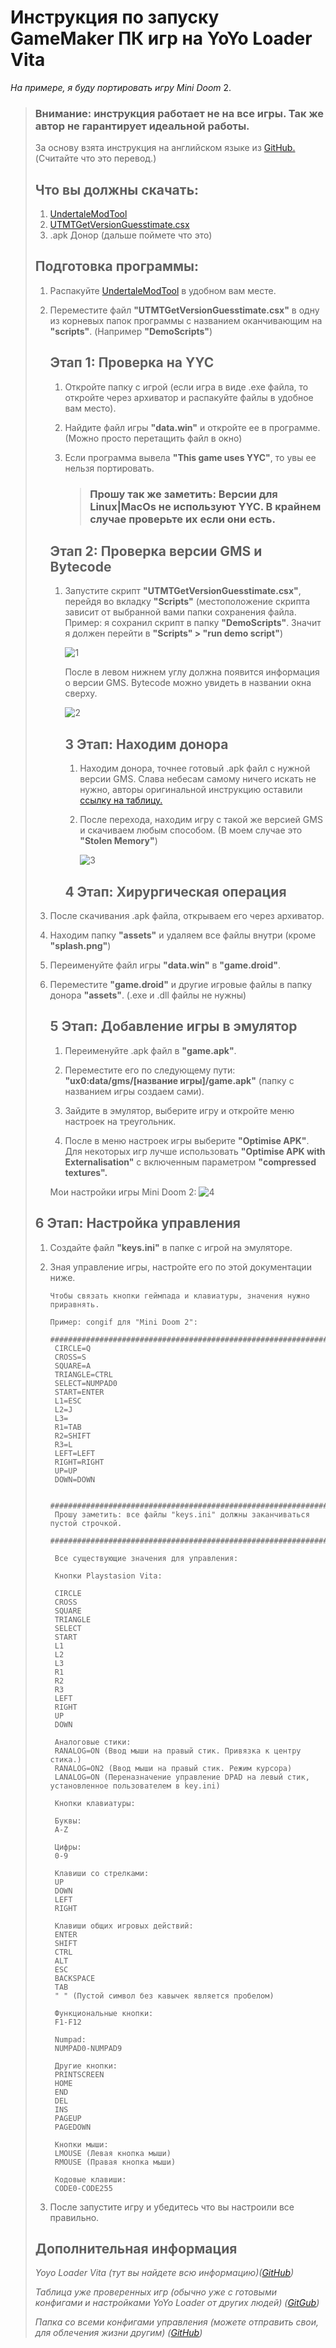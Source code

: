# Инструкция  по запуску GameMaker ПК игр на YoYo Loader  Vita

*На примере, я буду портировать игру Mini Doom* 2.

> ### **Внимание:** инструкция работает не на все игры. Так же автор не гарантирует идеальной работы. 
>
> За основу взята инструкция на английском языке из [GitHub.](https://gist.github.com/CatoTheYounger97/fa47e7eef92f772e4004d4dac22f9bdb) (Считайте что это перевод.)
>
> ## Что вы должны скачать:
>
> 1) [UndertaleModTool](https://github.com/krzys-h/UndertaleModTool)
> 2) [UTMTGetVersionGuesstimate.csx](https://gist.github.com/JohnnyonFlame/fdd79303423392c5911cf44eed9e17cb)
> 3) .apk Донор (дальше поймете что это)
>
> ## Подготовка программы:
>
> 1) Распакуйте  [UndertaleModTool](https://github.com/krzys-h/UndertaleModTool) в удобном вам месте.
>
> 2) Переместите файл **"UTMTGetVersionGuesstimate.csx"** в одну из корневых папок программы с названием оканчивающим на **"scripts"**. (Например **"DemoScripts"**)
>
>    ## Этап 1: **Проверка на YYC** 
>
>    1) Откройте папку с игрой (если игра в виде .exe файла, то откройте через архиватор и распакуйте файлы в удобное вам место).
>
>    2) Найдите файл игры **"data.win"** и откройте ее в программе. (Можно просто перетащить файл в окно)
>
>    3) Если программа вывела **"This game uses YYC"**, то увы ее нельзя портировать. 
>
>       > ### **Прошу так же заметить: Версии для Linux|MacOs не используют YYC. В крайнем случае проверьте их если они есть.** 
>
>    ##  Этап 2: **Проверка версии GMS и Bytecode** 
>
>    1) Запустите скрипт **"UTMTGetVersionGuesstimate.csx"**, перейдя во вкладку **"Scripts"** (местоположение скрипта зависит от выбранной вами папки сохранения файла. Пример: я сохранил скрипт в папку **"DemoScripts"**. Значит я должен перейти в **"Scripts" > "run demo script"**)
>
>       ![1](1.png)
>
>       После в левом нижнем углу должна появится информация о версии GMS. Bytecode можно увидеть в названии окна сверху.
>
>       ![2](2.png)
>
>       ## 3 Этап: Находим донора
>
>       1. Находим донора, точнее готовый .apk файл с нужной версии GMS. Слава небесам самому ничего искать не нужно, авторы оригинальной инструкцию оставили [ссылку на таблицу.](https://docs.google.com/spreadsheets/d/10H9lhwsLEO6b80UDT874QCRYq41FqcYqBFbB6QLwCTw/edit#gid=0) 
>
>       2. После перехода, находим игру с такой же версией GMS и скачиваем любым способом. (В моем случае это **"Stolen Memory"**)
>
>          ![3](3.png)
>
>       ## 4 Этап: Хирургическая операция
>
> 1) После скачивания .apk файла, открываем его через архиватор.
>
> 2) Находим папку **"assets"** и удаляем все файлы внутри (кроме **"splash.png"**)
>
> 3) Переименуйте файл игры  **"data.win"** в **"game.droid"**.
>
> 4) Переместите **"game.droid"** и другие игровые файлы в папку донора **"assets"**. (.exe и .dll файлы не нужны) 
>
>    ## 5 Этап: Добавление игры в эмулятор
>
>    1. Переименуйте .apk файл в **"game.apk"**.
>
>    2. Переместите его по следующему пути: **"ux0:data/gms/[название игры]/game.apk"** (папку с названием игры создаем сами).
>
>    3. Зайдите в эмулятор, выберите игру и откройте меню настроек на треугольник.
>
>    4. После в меню настроек игры выберите **"Optimise APK"**. Для некоторых игр лучше использовать **"Optimise APK with Externalisation"** с включенным параметром **"compressed textures".**
>    
>    Мои настройки игры Mini Doom 2:
>       ![4](4.jpg)
>      
> ## 6 Этап: Настройка управления
>      
>    1) Создайте файл **"keys.ini"** в папке с игрой на эмуляторе.
>      
>    2) Зная управление игры, настройте его по этой документации ниже.
>
>         ```
>         Чтобы связать кнопки геймпада и клавиатуры, значения нужно приравнять.
>     
>         Пример: congif для "Mini Doom 2":
>          ################################################################################################
>          CIRCLE=Q
>          CROSS=S
>          SQUARE=A
>          TRIANGLE=CTRL
>          SELECT=NUMPAD0
>          START=ENTER 
>          L1=ESC
>          L2=J
>          L3= 
>          R1=TAB
>          R2=SHIFT
>          R3=L
>          LEFT=LEFT
>          RIGHT=RIGHT
>          UP=UP
>          DOWN=DOWN
>     
>          ################################################################################################
>          Прошу заметить: все файлы "keys.ini" должны заканчиваться пустой строчкой.
>          ################################################################################################
>          
>          Все существующие значения для управления:
>     
>          Кнопки Playstasion Vita:
>     
>          CIRCLE
>          CROSS
>          SQUARE
>          TRIANGLE
>          SELECT
>          START
>          L1
>          L2
>          L3
>          R1
>          R2
>          R3
>          LEFT
>          RIGHT
>          UP
>          DOWN
>     
>          Аналоговые стики:
>          RANALOG=ON (Ввод мыши на правый стик. Привязка к центру стика.) 
>          RANALOG=ON2 (Ввод мыши на правый стик. Режим курсора) 
>          LANALOG=ON (Переназначение управление DPAD на левый стик, установленное пользователем в key.ini)
>     
>          Кнопки клавиатуры: 
>     
>          Буквы:
>          A-Z
>     
>          Цифры:
>          0-9
>     
>          Клавиши со стрелками:
>          UP
>          DOWN
>          LEFT
>          RIGHT
>     
>          Клавиши общих игровых действий:
>          ENTER
>          SHIFT
>          CTRL
>          ALT
>          ESC
>          BACKSPACE
>          TAB
>          " " (Пустой символ без кавычек является пробелом)
>     
>          Функциональные кнопки:
>          F1-F12
>     
>          Numpad:
>          NUMPAD0-NUMPAD9 
>     
>          Другие кнопки:
>          PRINTSCREEN
>          HOME
>          END
>          DEL
>          INS
>          PAGEUP
>          PAGEDOWN
>     
>          Кнопки мыши:
>          LMOUSE (Левая кнопка мыши)
>          RMOUSE (Правая кнопка мыши)
>              
>          Кодовые клавиши:
>          CODE0-CODE255
>          ```
> 
>   3. После запустите игру и убедитесь что вы настроили все правильно.
> 
>   ## Дополнительная информация
> 
>    *Yoyo Loader Vita (тут вы найдете всю информацию)([GitHub](https://github.com/Rinnegatamante/yoyoloader_vita))*
> 
>    *Таблица уже проверенных игр (обычно уже с готовыми конфигами и настройками YoYo Loader от других людей) ([GitGub](https://yoyo.rinnegatamante.it/))* 
> 
>    *Папка со всеми конфигами управления (можете отправить свои, для облечения жизни другим) ([GitHub](https://github.com/Rinnegatamante/yoyoloader_vita/tree/main/keymaps))*

